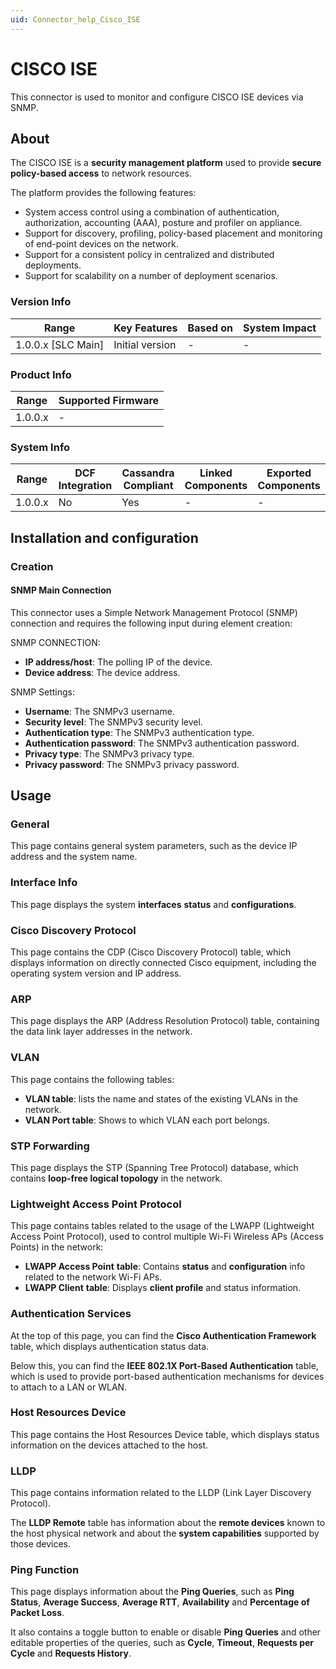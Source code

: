 ```yaml
---
uid: Connector_help_Cisco_ISE
---
```


# CISCO ISE

This connector is used to monitor and configure CISCO ISE devices via SNMP.

## About

The CISCO ISE is a **security management platform** used to provide **secure policy-based access** to network resources.

The platform provides the following features:

- System access control using a combination of authentication, authorization, accounting (AAA), posture and profiler on appliance.
- Support for discovery, profiling, policy-based placement and monitoring of end-point devices on the network.
- Support for a consistent policy in centralized and distributed deployments.
- Support for scalability on a number of deployment scenarios.

### Version Info

| Range                | Key Features     | Based on     | System Impact     |
|----------------------|------------------|--------------|-------------------|
| 1.0.0.x [SLC Main]   | Initial version  | -            | -                 |

### Product Info

| Range     | Supported Firmware     |
|-----------|------------------------|
| 1.0.0.x   | -                      |

### System Info

| Range     | DCF Integration     | Cassandra Compliant     | Linked Components     | Exported Components     |
|-----------|---------------------|-------------------------|-----------------------|-------------------------|
| 1.0.0.x   | No                  | Yes                     | -                     | -                       |

## Installation and configuration

### Creation

#### SNMP Main Connection

This connector uses a Simple Network Management Protocol (SNMP) connection and requires the following input during element creation:

SNMP CONNECTION:

- **IP address/host**: The polling IP of the device.
- **Device address**: The device address.

SNMP Settings:

- **Username**: The SNMPv3 username.
- **Security level**: The SNMPv3 security level.
- **Authentication type**: The SNMPv3 authentication type.
- **Authentication password**: The SNMPv3 authentication password.
- **Privacy type**: The SNMPv3 privacy type.
- **Privacy password**: The SNMPv3 privacy password.

## Usage

### General

This page contains general system parameters, such as the device IP address and the system name.

### Interface Info

This page displays the system **interfaces** **status** and **configurations**.

### Cisco Discovery Protocol

This page contains the CDP (Cisco Discovery Protocol) table, which displays information on directly connected Cisco equipment, including the operating system version and IP address.

### ARP

This page displays the ARP (Address Resolution Protocol) table, containing the data link layer addresses in the network.

### VLAN

This page contains the following tables:

- **VLAN table**: lists the name and states of the existing VLANs in the network.
- **VLAN Port table**: Shows to which VLAN each port belongs.

### STP Forwarding

This page displays the STP (Spanning Tree Protocol) database, which contains **loop-free logical topology** in the network.

### Lightweight Access Point Protocol

This page contains tables related to the usage of the LWAPP (Lightweight Access Point Protocol), used to control multiple Wi-Fi Wireless APs (Access Points) in the network:

- **LWAPP Access Point** **table**: Contains **status** and **configuration** info related to the network Wi-Fi APs.
- **LWAPP Client** **table**: Displays **client profile** and status information.

### Authentication Services

At the top of this page, you can find the **Cisco Authentication Framework** table, which displays authentication status data.

Below this, you can find the **IEEE 802.1X Port-Based Authentication** table, which is used to provide port-based authentication mechanisms for devices to attach to a LAN or WLAN.

### Host Resources Device

This page contains the Host Resources Device table, which displays status information on the devices attached to the host.

### LLDP

This page contains information related to the LLDP (Link Layer Discovery Protocol).

The **LLDP Remote** table has information about the **remote devices** known to the host physical network and about the **system capabilities** supported by those devices.

### Ping Function

This page displays information about the **Ping Queries**, such as **Ping Status**, **Average Success**, **Average RTT**, **Availability** and **Percentage of Packet Loss**.

It also contains a toggle button to enable or disable **Ping Queries** and other editable properties of the queries, such as **Cycle**, **Timeout**, **Requests per Cycle** and **Requests History**.
